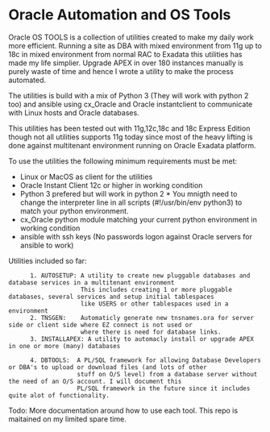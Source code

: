 # Oracle Automation and OS Tools

Oracle OS TOOLS is a collection of utilities created to make my daily work more efficient.
Running a site as DBA with mixed environment from 11g up to 18c in mixed environment from
normal RAC to Exadata this utilities has made my life simplier. Upgrade APEX in over 180 instances 
manually is purely waste of time and hence I wrote a utility to make the process automated.

The utilities is build with a mix of Python 3 (They will work with python 2 too) and ansible
using cx_Oracle and Oracle instantclient to communicate with Linux hosts and Oracle databases.

This utilities has been tested out with 11g,12c,18c and 18c Express Edition though not all
utilities supports 11g today since most of the heavy lifting is done against multitenant 
environment running on Oracle Exadata platform.

To use the utilities the following minimum requirements must be met:

* Linux or MacOS as client for the utilities
* Oracle Instant Client 12c or higher in working condition
* Python 3 prefered but will work in python 2 
          * You mnigth need to change the interpreter line in all scripts (#!/usr/bin/env python3) to
            match your python environment.
* cx_Oracle python module matching your current python environment in working condition
* ansible with ssh keys (No passwords logon against Oracle servers for ansible to work)

Utilities included so far:

          1. AUTOSETUP: A utility to create new pluggable databases and database services in a multitenant environment
                        This includes creating 1 or more pluggable databases, several services and setup initial tablespaces
                        like USERS or other tablespaces used in a environment
          2. TNSGEN:    Automaticly generate new tnsnames.ora for server side or client side where EZ connect is not used or
                        where there is need for database links.
          3. INSTALLAPEX: A utility to automacly install or upgrade APEX in one or more (many) databases
          
          4. DBTOOLS:  A PL/SQL framework for allowing Database Developers or DBA's to upload or download files (and lots of other
                       stuff on O/S level) from a database server without the need of an O/S account. I will document this
                       PL/SQL framework in the future since it includes quite alot of functionality.
                       
Todo:
More documentation around how to use each tool. This repo is maitained on my limited spare time.
